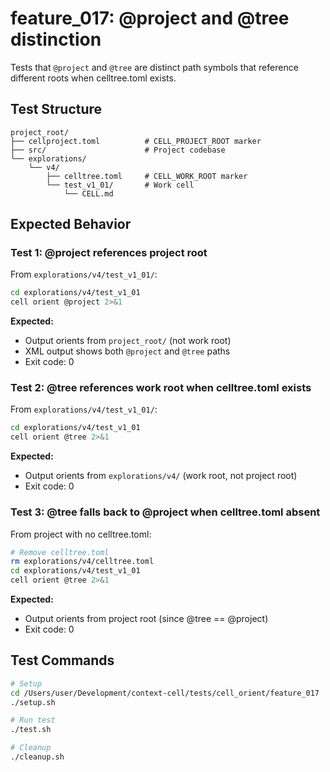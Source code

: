 # feature_017: @project and @tree distinction

Tests that `@project` and `@tree` are distinct path symbols that reference different roots when celltree.toml exists.

## Test Structure

```
project_root/
├── cellproject.toml          # CELL_PROJECT_ROOT marker
├── src/                      # Project codebase
└── explorations/
    └── v4/
        ├── celltree.toml     # CELL_WORK_ROOT marker
        └── test_v1_01/       # Work cell
            └── CELL.md
```

## Expected Behavior

### Test 1: @project references project root

From `explorations/v4/test_v1_01/`:

```bash
cd explorations/v4/test_v1_01
cell orient @project 2>&1
```

**Expected:**
- Output orients from `project_root/` (not work root)
- XML output shows both `@project` and `@tree` paths
- Exit code: 0

### Test 2: @tree references work root when celltree.toml exists

From `explorations/v4/test_v1_01/`:

```bash
cd explorations/v4/test_v1_01
cell orient @tree 2>&1
```

**Expected:**
- Output orients from `explorations/v4/` (work root, not project root)
- Exit code: 0

### Test 3: @tree falls back to @project when celltree.toml absent

From project with no celltree.toml:

```bash
# Remove celltree.toml
rm explorations/v4/celltree.toml
cd explorations/v4/test_v1_01
cell orient @tree 2>&1
```

**Expected:**
- Output orients from project root (since @tree == @project)
- Exit code: 0

## Test Commands

```bash
# Setup
cd /Users/user/Development/context-cell/tests/cell_orient/feature_017
./setup.sh

# Run test
./test.sh

# Cleanup
./cleanup.sh
```
